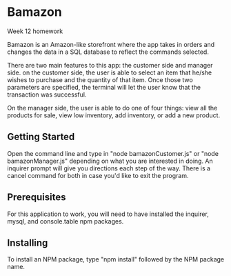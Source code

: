 # Bamazon
Week 12 homework

Bamazon is an Amazon-like storefront where the app takes in orders and changes the data in a SQL database to reflect the commands selected.

There are two main features to this app: the customer side and manager side. on the customer side, the user is able to select an item that he/she wishes to purchase and the quantity of that item. Once those two parameters are specified, the terminal will let the user know that the transaction was successful.

On the manager side, the user is able to do one of four things: view all the products for sale, view low inventory, add inventory, or add a new product.

## Getting Started
Open the command line and type in "node bamazonCustomer.js" or "node bamazonManager.js" depending on what you are interested in doing. An inquirer prompt will give you directions each step of the way. There is a cancel command for both in case you'd like to exit the program.

## Prerequisites
For this application to work, you will need to have installed the inquirer, mysql, and console.table npm packages.

## Installing
To install an NPM package, type "npm install" followed by the NPM package name.
